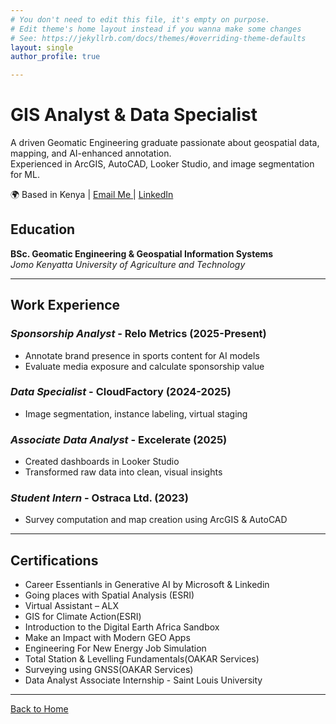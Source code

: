 ```yaml
---
# You don't need to edit this file, it's empty on purpose.
# Edit theme's home layout instead if you wanna make some changes
# See: https://jekyllrb.com/docs/themes/#overriding-theme-defaults
layout: single
author_profile: true

---
```


# GIS Analyst & Data Specialist

A driven Geomatic Engineering graduate passionate about geospatial data, mapping, and AI-enhanced annotation.  
Experienced in ArcGIS, AutoCAD, Looker Studio, and image segmentation for ML.

🌍 Based in Kenya | <a href="mailto:bitutumogambi@gmail.com">
  <i class="fas fa-envelope"></i> Email Me
</a> | <a href="https://www.linkedin.com/in/mercy-mogambi" target="_blank">
  <i class="fab fa-linkedin"></i> LinkedIn
</a>


## Education

**BSc. Geomatic Engineering & Geospatial Information Systems**  
*Jomo Kenyatta University of Agriculture and Technology*

---

## Work Experience

### *Sponsorship Analyst* - Relo Metrics (2025-Present)  
- Annotate brand presence in sports content for AI models
- Evaluate media exposure and calculate sponsorship value

### *Data Specialist* - CloudFactory (2024-2025) 
- Image segmentation, instance labeling, virtual staging

### *Associate Data Analyst* - Excelerate (2025) 
- Created dashboards in Looker Studio
- Transformed raw data into clean, visual insights

### *Student Intern* - Ostraca Ltd. (2023)
- Survey computation and map creation using ArcGIS & AutoCAD


---

## Certifications

- Career Essentianls in Generative AI by Microsoft & Linkedin
- Going places with Spatial Analysis (ESRI)
- Virtual Assistant – ALX
- GIS for Climate Action(ESRI)
- Introduction to the Digital Earth Africa Sandbox  
- Make an Impact with Modern GEO Apps
- Engineering For New Energy Job Simulation
- Total Station & Levelling Fundamentals(OAKAR Services)  
- Surveying using GNSS(OAKAR Services)
- Data Analyst  Associate Internship - Saint Louis University

---
<a href="{{ '/' | relative_url }}" class="btn btn--primary">Back to Home</a>
